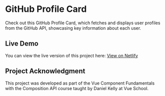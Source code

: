 # GitHub Profile Card

Check out this GitHub Profile Card, which fetches and displays user profiles from the GitHub API, showcasing key information about each user.

## Live Demo

You can view the live version of this project here: [View on Netlify](https://incredible-sopapillas-3f91cc.netlify.app/)

## Project Acknowledgment

This project was developed as part of the Vue Component Fundamentals with the Composition API course taught by Daniel Kelly at Vue School.
